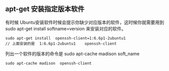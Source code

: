 ## apt-get 安装指定版本软件

有时候 Ubuntu安装软件时候会提示你缺少对应版本的软件，这时候你就需要用到 sudo apt-get install softname=version 来安装对应的软件。
```
sudo apt-get install  openssh-client=1:6.6p1-2ubuntu1
// 上面安装的是  1:6.6p1-2ubuntu1    openssh-client
```

列出一个软件的版本的命令是 sudo apt-cache madison soft_name
```
sudo apt-cache madison  openssh-client
```
